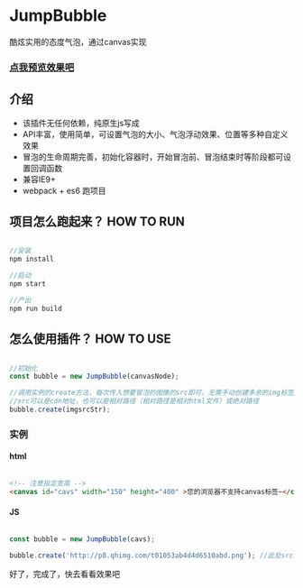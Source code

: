 # JumpBubble

酷炫实用的态度气泡，通过canvas实现

### [点我预览效果吧](https://wanghairong-i.github.io/JumpBubble/)

## 介绍

-   该插件无任何依赖，纯原生js写成
-   API丰富，使用简单，可设置气泡的大小、气泡浮动效果、位置等多种自定义效果
-   冒泡的生命周期完善，初始化容器时，开始冒泡前、冒泡结束时等阶段都可设置回调函数
-   兼容IE9+
-   webpack + es6 跑项目

## 项目怎么跑起来？  HOW TO RUN

```javascript

//安装
npm install  

//启动
npm start

//产出
npm run build

```

## 怎么使用插件？ HOW TO USE

```javascript

//初始化
const bubble = new JumpBubble(canvasNode);

//调用实例的create方法，每次传入想要冒泡的图像的src即可，无需手动创建多余的img标签
//src可以是cdn地址，也可以是相对路径（相对路径是相对html文件）或绝对路径
bubble.create(imgsrcStr);

```

### 实例

#### html 

```html

<!-- 注意指定宽高 -->
<canvas id="cavs" width="150" height="400" >您的浏览器不支持canvas标签~</canvas>

```

#### JS

```javascript

const bubble = new JumpBubble(cavs);

bubble.create('http://p8.qhimg.com/t01053ab4d4d6510abd.png'); //此处src为cnd地址

```

好了，完成了，快去看看效果吧

